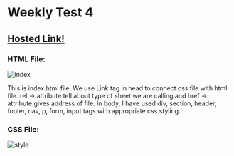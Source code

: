 # Weekly Test 4

## [Hosted Link!](https://hsc92180.github.io/Geekster_Assignment/WT-4/)

### HTML File:

![index](https://github.com/hsc92180/Geekster_Assignment/assets/68774484/0bcebd70-8ab3-4659-a56e-aa38f2778d35)

This is index.html file. We use Link tag in head to connect css file with html file.
rel -> attribute tell about type of sheet we are calling and href -> attribute gives address of file.
In body, I have used div, section, header, footer, nav, p, form, input  tags with appropriate css styling.

### CSS File:

![style](https://github.com/hsc92180/Geekster_Assignment/assets/68774484/682e87a1-71d1-4c56-9102-be6b902ab477)